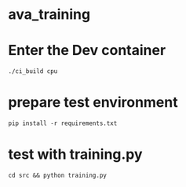 # ava_training

# Enter the Dev container
`./ci_build cpu`

# prepare test environment
`pip install -r requirements.txt`

# test with training.py
`cd src && python training.py`